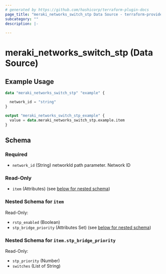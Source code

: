 ```yaml
---
# generated by https://github.com/hashicorp/terraform-plugin-docs
page_title: "meraki_networks_switch_stp Data Source - terraform-provider-meraki"
subcategory: ""
description: |-
  
---
```


# meraki_networks_switch_stp (Data Source)



## Example Usage

```terraform
data "meraki_networks_switch_stp" "example" {

  network_id = "string"
}

output "meraki_networks_switch_stp_example" {
  value = data.meraki_networks_switch_stp.example.item
}
```

<!-- schema generated by tfplugindocs -->
## Schema

### Required

- `network_id` (String) networkId path parameter. Network ID

### Read-Only

- `item` (Attributes) (see [below for nested schema](#nestedatt--item))

<a id="nestedatt--item"></a>
### Nested Schema for `item`

Read-Only:

- `rstp_enabled` (Boolean)
- `stp_bridge_priority` (Attributes Set) (see [below for nested schema](#nestedatt--item--stp_bridge_priority))

<a id="nestedatt--item--stp_bridge_priority"></a>
### Nested Schema for `item.stp_bridge_priority`

Read-Only:

- `stp_priority` (Number)
- `switches` (List of String)
